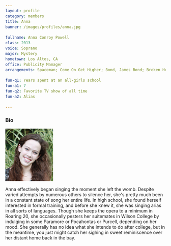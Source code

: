 ```yaml
---
layout: profile
category: members
title: Anna
banner: /images/profiles/anna.jpg

fullname: Anna Conroy Powell
class: 2013
voice: Soprano
major: Mystery
hometown: Los Altos, CA
office: Publicity Manager
arrangements: Spaceman; Come On Get Higher; Bond, James Bond; Broken Hearts Medley

fun-q1: Years spent at an all-girls school
fun-a1: 7
fun-q2: Favorite TV show of all time
fun-a2: Alias

---
```


### Bio

![Anna](/images/members/current/anna.jpg)

Anna effectively began singing the moment she left the womb. Despite
varied attempts by numerous others to silence her, she's pretty much
been in a constant state of song her entire life. In high school, she
found herself interested in formal training, and before she knew it,
she was singing arias in all sorts of languages. Though she keeps the
opera to a minimum in Roaring 20, she occasionally pesters her
suitemates in Wilson College by indulging in some Paramore or
Pocahontas or Purcell, depending on her mood. She generally has no
idea what she intends to do after college, but in the meantime, you
just might catch her sighing in sweet reminiscence over her distant
home back in the bay.
